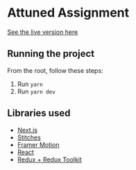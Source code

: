 # Attuned Assignment

[See the live version here](https://attuned-assignment.vercel.app/)

## Running the project

From the root, follow these steps:

1. Run `yarn`
2. Run `yarn dev`

## Libraries used

- [Next.js](https://nextjs.org/)
- [Stitches](https://stitches.dev/)
- [Framer Motion](https://www.framer.com/motion/)
- [React](https://reactjs.org/)
- [Redux + Redux Toolkit](https://redux-toolkit.js.org/)

